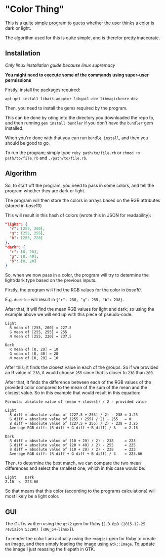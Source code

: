 # "Color Thing"

This is a quite simple program to guess whether the user thinks a color is dark or light.

The algorithm used for this is quite simple, and is therefor pretty inaccurate.

## Installation

_Only linux installation guide because linux supremacy_

**You might need to execute some of the commands using super-user permissions**

Firstly, install the packages required:

`apt-get install libatk-adaptor libgail-dev libmagickcore-dev`

Then, you need to install the gems required by the program.

This can be done by `cd`ing into the directory you downloaded the repo to, and then running `gem install bundler` if you don't have the `bundler` gem installed.

When you're done with that you can run `bundle install`, and then you should be good to go.

To run the program; simply type `ruby path/to/file.rb` or `chmod +x path/to/file.rb` and `./path/to/file.rb`.

## Algorithm

So, to start off the program, you need to pass in some colors, and tell the program whether they are dark or light.

The program will then store the colors in arrays based on the RGB attributes (stored in _base10_)

This will result in this hash of colors (wrote this in JSON for readability):

```json
"light": {
  "r": [255, 200],
  "g": [255, 255],
  "b": [255, 220]
},
"dark": {
  "r": [0, 20],
  "g": [0, 40],
  "b": [0, 20]
}
```
So, when we now pass in a color, the program will try to determine the light/dark type based on the previous inputs.

Firstly, the program will find the RGB values for the color in _base10_.

E.g. `#eeffee` will result in `{"r": 238, "g": 255, "b": 238}`.

After that, it will find the mean RGB values for light and dark; so using the example above we will end up with this piece of pseudo-code.

```
Light
  R mean of [255, 200] = 227.5
  G mean of [255, 255] = 255
  N mean of [255, 220] = 237.5

Dark
  R mean of [0, 20] = 10
  G mean of [0, 40] = 20
  N mean of [0, 20] = 10
```

After this; it finds the closest value in each of the groups. So if we provided an R value of `238`, it would choose `255` since that is closer to `238` than `200`.

After that, it finds the difference between each of the RGB values of the provided color compared to the mean of the sum of the mean and the closest value. So in this example that would result in this equation:

```
Formula: absolute value of (mean + closest) / 2 - provided value

Light
  R diff = absolute value of (227.5 + 255) / 2) - 238 = 3.25
  G diff = absolute value of (255 + 255) / 2) - 255   = 0
  B diff = absolute value of (227.5 + 255) / 2) - 238 = 3.25
  Average RGB diff: (R diff + G diff + B diff) / 3    = 2.16

Dark
  R diff = absolute value of (10 + 20) / 2) - 238     = 223
  G diff = absolute value of (20 + 40) / 2) - 255     = 225
  B diff = absolute value of (10 + 20) / 2) - 238     = 223
  Average RGB diff: (R diff + G diff + B diff) / 3    = 223.66
```

Then, to determine the best match, we can compare the two mean differences and select the smallest one, which in this case would be:

```
Light    Dark
2.16  <  223.66
```

So that means that this color (according to the programs calculations) will most likely be a light color.

## GUI

The GUI is written using the `gtk2` gem for Ruby (`2.3.0p0 (2015-12-25 revision 53290) [x86_64-linux]`).

To render the color I am actually using the `rmagick` gem for Ruby to create an image, and then simply loading the image using `Gtk::Image`. To update the image I just reassing the filepath in GTK.
